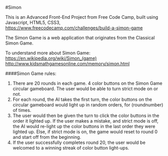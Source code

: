 #Simon

This is an Advanced Front-End Project from Free Code Camp, built using Javascript, HTML5, CSS3, https://www.freecodecamp.com/challenges/build-a-simon-game

The Simon Game is a web application that originates from the Classical Simon Game. 

To understand more about Simon Game:
<br />
https://en.wikipedia.org/wiki/Simon_(game)
<br />
http://www.kidsmathgamesonline.com/memory/simon.html

####Simon Game rules:
1. There are 20 rounds in each game. 4 color buttons on the Simon Game circular gameboard. The user would be able to turn strict mode on or not. 
2. For each round, the AI takes the first turn, the color buttons on the circular gameboard would light up in random orders, for (roundnumber) of times.
3. The user would then be given the turn to click the color buttons in the order it lighted up. If the user makes a mistake, and strict mode is off, the AI would re-light up the color buttons in the last order they were lighted up. Else, if strict mode is on, the game would reset to round 0 and start off from the beginning.
4. If the user successfully completes round 20, the user would be welcomed to a winning streak of color button light-ups. 

